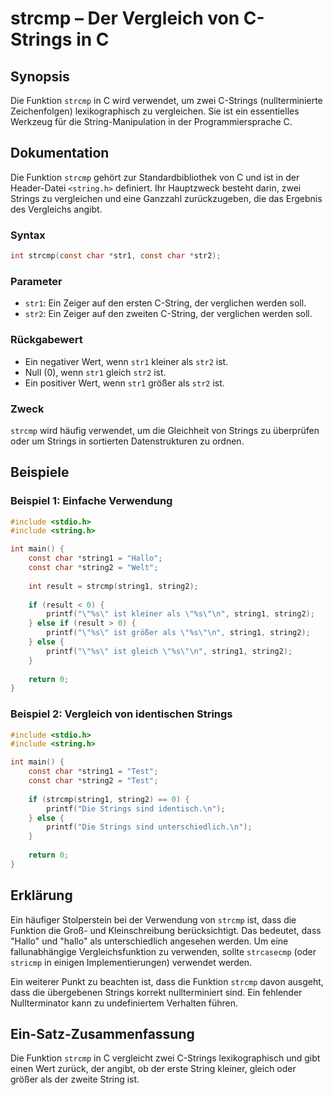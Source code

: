 <!--
Meta Description: # strcmp – Der Vergleich von C-Strings in C ## Synopsis Die Funktion `strcmp` in C wird verwendet, um zwei C-Strings (nullterminierte Zeichenfolgen) l...
Meta Keywords: die, ist, strcmp, strings, der
-->

# strcmp – Der Vergleich von C-Strings in C

## Synopsis
Die Funktion `strcmp` in C wird verwendet, um zwei C-Strings (nullterminierte Zeichenfolgen) lexikographisch zu vergleichen. Sie ist ein essentielles Werkzeug für die String-Manipulation in der Programmiersprache C.

## Dokumentation
Die Funktion `strcmp` gehört zur Standardbibliothek von C und ist in der Header-Datei `<string.h>` definiert. Ihr Hauptzweck besteht darin, zwei Strings zu vergleichen und eine Ganzzahl zurückzugeben, die das Ergebnis des Vergleichs angibt.

### Syntax
```c
int strcmp(const char *str1, const char *str2);
```

### Parameter
- `str1`: Ein Zeiger auf den ersten C-String, der verglichen werden soll.
- `str2`: Ein Zeiger auf den zweiten C-String, der verglichen werden soll.

### Rückgabewert
- Ein negativer Wert, wenn `str1` kleiner als `str2` ist.
- Null (0), wenn `str1` gleich `str2` ist.
- Ein positiver Wert, wenn `str1` größer als `str2` ist.

### Zweck
`strcmp` wird häufig verwendet, um die Gleichheit von Strings zu überprüfen oder um Strings in sortierten Datenstrukturen zu ordnen.

## Beispiele
### Beispiel 1: Einfache Verwendung
```c
#include <stdio.h>
#include <string.h>

int main() {
    const char *string1 = "Hallo";
    const char *string2 = "Welt";
    
    int result = strcmp(string1, string2);
    
    if (result < 0) {
        printf("\"%s\" ist kleiner als \"%s\"\n", string1, string2);
    } else if (result > 0) {
        printf("\"%s\" ist größer als \"%s\"\n", string1, string2);
    } else {
        printf("\"%s\" ist gleich \"%s\"\n", string1, string2);
    }
    
    return 0;
}
```

### Beispiel 2: Vergleich von identischen Strings
```c
#include <stdio.h>
#include <string.h>

int main() {
    const char *string1 = "Test";
    const char *string2 = "Test";
    
    if (strcmp(string1, string2) == 0) {
        printf("Die Strings sind identisch.\n");
    } else {
        printf("Die Strings sind unterschiedlich.\n");
    }
    
    return 0;
}
```

## Erklärung
Ein häufiger Stolperstein bei der Verwendung von `strcmp` ist, dass die Funktion die Groß- und Kleinschreibung berücksichtigt. Das bedeutet, dass "Hallo" und "hallo" als unterschiedlich angesehen werden. Um eine fallunabhängige Vergleichsfunktion zu verwenden, sollte `strcasecmp` (oder `stricmp` in einigen Implementierungen) verwendet werden.

Ein weiterer Punkt zu beachten ist, dass die Funktion `strcmp` davon ausgeht, dass die übergebenen Strings korrekt nullterminiert sind. Ein fehlender Nullterminator kann zu undefiniertem Verhalten führen.

## Ein-Satz-Zusammenfassung
Die Funktion `strcmp` in C vergleicht zwei C-Strings lexikographisch und gibt einen Wert zurück, der angibt, ob der erste String kleiner, gleich oder größer als der zweite String ist.